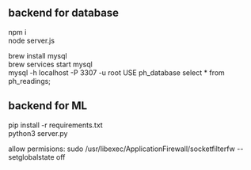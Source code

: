 ## backend for database
npm i  
node server.js  

brew install mysql  
brew services start mysql  
mysql -h localhost -P 3307  -u root
USE ph_database
select * from ph_readings;


## backend for ML
pip install -r requirements.txt  
python3 server.py

allow permisions:
sudo /usr/libexec/ApplicationFirewall/socketfilterfw --setglobalstate off